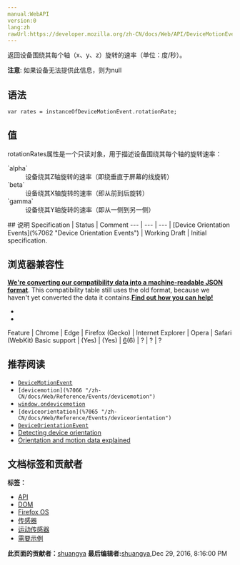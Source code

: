 ```yaml
---
manual:WebAPI
version:0
lang:zh
rawUrl:https://developer.mozilla.org/zh-CN/docs/Web/API/DeviceMotionEvent/rotationRate
---
```






返回设备围绕其每个轴（x、y、z）旋转的速率（单位：度/秒）。

**注意**: 如果设备无法提供此信息，则为null

## 语法<a name="语法"></a>

```
var rates = instanceOfDeviceMotionEvent.rotationRate;

```

## 值<a name="值"></a>


rotationRates属性是一个只读对象，用于描述设备围绕其每个轴的旋转速率：

<dl><dt id=''>`alpha`</dt><dd>设备绕其Z轴旋转的速率（即绕垂直于屏幕的线旋转）</dd><dt id=''>`beta`</dt><dd>设备绕其X轴旋转的速率（即从前到后旋转）</dd><dt id=''>`gamma`</dt><dd>设备绕其Y轴旋转的速率（即从一侧到另一侧）</dd></dl>
## 说明<a name="说明"></a>
Specification | Status | Comment 
 ---  |  ---  |  ---  | 
[Device Orientation Events](%7062 "Device Orientation Events") | Working Draft | Initial specification. 


## 浏览器兼容性<a name="浏览器兼容性"></a>


**[We&#39;re converting our compatibility data into a machine-readable JSON format](%3344 "")**. This compatibility table still uses the old format, because we haven&#39;t yet converted the data it contains.**[Find out how you can help!](%3392 "")**


* 
* 
Feature | Chrome | Edge | Firefox (Gecko) | Internet Explorer | Opera | Safari (WebKit) 
Basic support | (Yes) | (Yes) | [6](%3569 "Released on 2011-08-16.")(6) | ? | ? | ? 




## 推荐阅读<a name="推荐阅读"></a>

* [`DeviceMotionEvent`](%2664 "DeviceMotionEvent为web开发者提供了关于设备的位置和方向改变的速度的信息。")
* `[devicemotion](%7066 "/zh-CN/docs/Web/Reference/Events/devicemotion")`
* [`window.ondevicemotion`](%21302 "此页面仍未被本地化, 期待您的翻译!")
* `[deviceorientation](%7065 "/zh-CN/docs/Web/Reference/Events/deviceorientation")`
* [`DeviceOrientationEvent`](%2665 "DeviceOrientationEvent提供给网页开发者当设备（指手机，平板等移动设备）在浏览页面时物理旋转的信息。")
* [Detecting device orientation](%7067 "/en-US/docs/WebAPI/Detecting_device_orientation")
* [Orientation and motion data explained](%7068 "Orientation and motion data explained")



## 文档标签和贡献者
**标签：**
* [API](%50 "")
* [DOM](%456 "")
* [Firefox OS](%7069 "")
* [传感器](%7002 "")
* [运动传感器](%7071 "")
* [需要示例](%7005 "")

**此页面的贡献者：**[shuangya](%7006 "")
**最后编辑者:**[shuangya](%7006 ""),<time>Dec 29, 2016, 8:16:00 PM</time>


